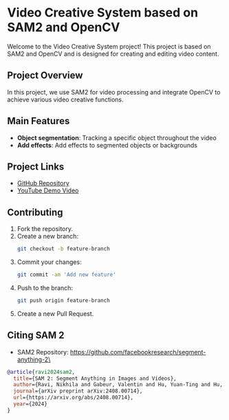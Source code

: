 # Video Creative System based on SAM2 and OpenCV

Welcome to the Video Creative System project! This project is based on SAM2 and OpenCV and is designed for creating and editing video content.

## Project Overview

In this project, we use SAM2 for video processing and integrate OpenCV to achieve various video creative functions. 

## Main Features
- **Object segmentation**: Tracking a specific object throughout the video
- **Add effects**: Add effects to segmented objects or backgrounds

## Project Links

- [GitHub Repository](https://github.com/ruiczhu/videoProcessWithSam2.git)
- [YouTube Demo Video](https://www.youtube.com/watch?v=Rf60zJcWVIM)

## Contributing

1. Fork the repository.
2. Create a new branch:
    ```sh
    git checkout -b feature-branch
    ```
3. Commit your changes:
    ```sh
    git commit -am 'Add new feature'
    ```
4. Push to the branch:
    ```sh
    git push origin feature-branch
    ```
5. Create a new Pull Request.

## Citing SAM 2
- SAM2 Repository: https://github.com/facebookresearch/segment-anything-2\

```bibtex
@article{ravi2024sam2,
  title={SAM 2: Segment Anything in Images and Videos},
  author={Ravi, Nikhila and Gabeur, Valentin and Hu, Yuan-Ting and Hu, Ronghang and Ryali, Chaitanya and Ma, Tengyu and Khedr, Haitham and R{\"a}dle, Roman and Rolland, Chloe and Gustafson, Laura and Mintun, Eric and Pan, Junting and Alwala, Kalyan Vasudev and Carion, Nicolas and Wu, Chao-Yuan and Girshick, Ross and Doll{\'a}r, Piotr and Feichtenhofer, Christoph},
  journal={arXiv preprint arXiv:2408.00714},
  url={https://arxiv.org/abs/2408.00714},
  year={2024}
}
```
